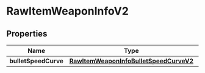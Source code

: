 
# RawItemWeaponInfoV2

## Properties
Name | Type | Description | Notes
------------ | ------------- | ------------- | -------------
**bulletSpeedCurve** | [**RawItemWeaponInfoBulletSpeedCurveV2**](RawItemWeaponInfoBulletSpeedCurveV2.md) |  |  [optional]



